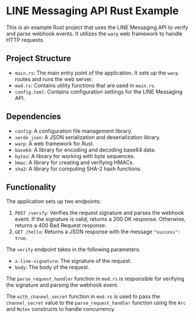 # LINE Messaging API Rust Example

This is an example Rust project that uses the LINE Messaging API to verify and parse webhook events. It utilizes the `warp` web framework to handle HTTP requests.

## Project Structure

- `main.rs`: The main entry point of the application. It sets up the `warp` routes and runs the web server.
- `mod.rs`: Contains utility functions that are used in `main.rs`.
- `config.toml`: Contains configuration settings for the LINE Messaging API.

## Dependencies

- `config`: A configuration file management library.
- `serde_json`: A JSON serialization and deserialization library.
- `warp`: A web framework for Rust.
- `base64`: A library for encoding and decoding base64 data.
- `bytes`: A library for working with byte sequences.
- `hmac`: A library for creating and verifying HMACs.
- `sha2`: A library for computing SHA-2 hash functions.

## Functionality

The application sets up two endpoints:

1. `POST /verify`: Verifies the request signature and parses the webhook event. If the signature is valid, returns a 200 OK response. Otherwise, returns a 400 Bad Request response.
2. `GET /hello`: Returns a JSON response with the message `"success": true`.

The `verify` endpoint takes in the following parameters:

- `x-line-signature`: The signature of the request.
- `body`: The body of the request.

The `parse_request_handler` function in `mod.rs` is responsible for verifying the signature and parsing the webhook event.

The `with_channel_secret` function in `mod.rs` is used to pass the `channel_secret` value to the `parse_request_handler` function using the `Arc` and `Mutex` constructs to handle concurrency.
